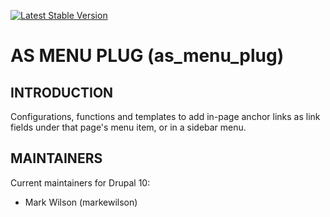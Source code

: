 [![Latest Stable Version](https://poser.pugx.org/as-cornell/as_menu_plug/v)](https://packagist.org/packages/as-cornell/as_menu_plug)
# AS MENU PLUG (as_menu_plug)

## INTRODUCTION

Configurations, functions and templates to add in-page anchor links as link fields under that page's menu item, or in a sidebar menu.

## MAINTAINERS

Current maintainers for Drupal 10:

- Mark Wilson (markewilson)